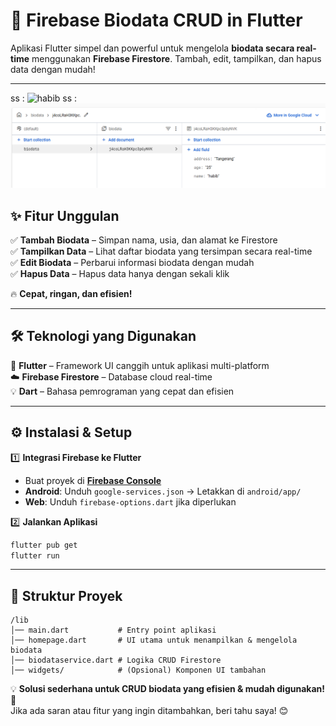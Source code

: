 # 🚀 **Firebase Biodata CRUD in Flutter**  

Aplikasi Flutter simpel dan powerful untuk mengelola **biodata secara real-time** menggunakan **Firebase Firestore**. Tambah, edit, tampilkan, dan hapus data dengan mudah!  


---
ss :  ![habib](https://github.com/user-attachments/assets/7c756e4d-51c3-40f7-8b44-bd767d3e16d5)
ss :  ![habib](habib.png)

## ✨ **Fitur Unggulan** 

✅ **Tambah Biodata** – Simpan nama, usia, dan alamat ke Firestore  
✅ **Tampilkan Data** – Lihat daftar biodata yang tersimpan secara real-time  
✅ **Edit Biodata** – Perbarui informasi biodata dengan mudah  
✅ **Hapus Data** – Hapus data hanya dengan sekali klik  

🔥 **Cepat, ringan, dan efisien!**  

---

## 🛠 **Teknologi yang Digunakan**  
🚀 **Flutter** – Framework UI canggih untuk aplikasi multi-platform  
☁️ **Firebase Firestore** – Database cloud real-time  
💡 **Dart** – Bahasa pemrograman yang cepat dan efisien  

---

## ⚙️ **Instalasi & Setup**  
1️⃣ **Integrasi Firebase ke Flutter**  
   - Buat proyek di **[Firebase Console](https://console.firebase.google.com/)**  
   - **Android**: Unduh `google-services.json` → Letakkan di `android/app/`  
   - **Web**: Unduh `firebase-options.dart` jika diperlukan  

2️⃣ **Jalankan Aplikasi**  
   ```sh  
   flutter pub get  
   flutter run  
   ```  

---

## 📂 **Struktur Proyek**  
```
/lib
│── main.dart           # Entry point aplikasi
│── homepage.dart       # UI utama untuk menampilkan & mengelola biodata
│── biodataservice.dart # Logika CRUD Firestore
│── widgets/            # (Opsional) Komponen UI tambahan
```  

💡 **Solusi sederhana untuk CRUD biodata yang efisien & mudah digunakan!** 🚀  
Jika ada saran atau fitur yang ingin ditambahkan, beri tahu saya! 😊
